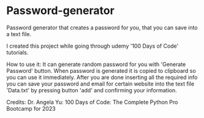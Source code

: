 # Password-generator
Password generator that creates a password for you, that you can save into a text file. 

I created this project while going through udemy '100 Days of Code' tutorials. 

How to use it:
It can generate random password for you with 'Generate Password' button. When password is generated it is copied to clipboard so you can use it immediately. After you are done inserting all the required info you can save your password and email for certain website into the text file 'Data.txt' by pressing button 'add' and confirming your information.

Credits: 
Dr. Angela Yu: 
100 Days of Code: The Complete Python Pro Bootcamp for 2023

